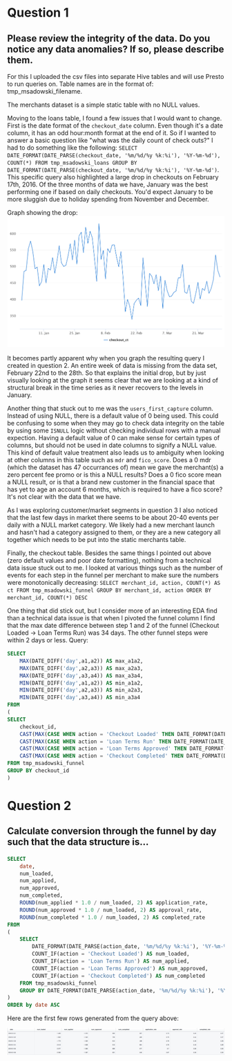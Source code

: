 # Question 1
## Please  review  the  integrity  of  the  data.  Do  you  notice  any  data  anomalies?  If  so,  please  describe  them.

For this I uploaded the csv files into separate Hive tables and will use Presto to run queries on. Table names are in the format of: tmp_msadowski_filename.

The merchants dataset is a simple static table with no NULL values. 

Moving to the loans table, I found a few issues that I would want to change. First is the date format of the `checkout_date` column. Even though it's a date column, it has an odd hour:month format at the end of it. So if I wanted to answer a basic question like "what was the daily count of check outs?" I had to do something like the following: `SELECT DATE_FORMAT(DATE_PARSE(checkout_date, '%m/%d/%y %k:%i'), '%Y-%m-%d'), COUNT(*) FROM tmp_msadowski_loans GROUP BY DATE_FORMAT(DATE_PARSE(checkout_date, '%m/%d/%y %k:%i'), '%Y-%m-%d')`. This specific query also highlighted a large drop in checkouts on February 17th, 2016. Of the three months of data we have, January was the best performing one if based on daily checkouts. You'd expect January to be more sluggish due to holiday spending from November and December.

Graph showing the drop: ![](q1_g1.png)

It becomes partly apparent why when you graph the resulting query I created in question 2. An entire week of data is missing from the data set, February 22nd to the 28th. So that explains the initial drop, but by just visually looking at the graph it seems clear that we are looking at a kind of structural break in the time series as it never recovers to the levels in January.

Another thing that stuck out to me was the `users_first_capture` column. Instead of using NULL, there is a default value of 0 being used. This could be confusing to some when they may go to check data integrity on the table by using some `ISNULL` logic without checking individual rows with a manual expection. Having a default value of 0 can make sense for certain types of columns, but should not be used in date columns to signify a NULL value. This kind of default value treatment also leads us to ambiguity when looking at other columns in this table such as `mdr` and `fico_score`. Does a 0 mdr (which the dataset has 47 occurrances of) mean we gave the merchant(s) a zero percent fee promo or is this a NULL results? Does a 0 fico score mean a NULL result, or is that a brand new customer in the financial space that has yet to age an account 6 months, which is required to have a fico score? It's not clear with the data that we have.

As I was exploring customer/market segments in question 3 I also noticed that the last few days in market there seems to be about 20-40 events per daily with a NULL market category. We likely had a new merchant launch and hasn't had a category assigned to them, or they are a new category all together which needs to be put into the static merchants table.

Finally, the checkout table. Besides the same things I pointed out above (zero default values and poor date formatting), nothing from a technical data issue stuck out to me. I looked at various things such as the number of events for each step in the funnel per merchant to make sure the numbers were monotonically decreasing:
`SELECT merchant_id, action, COUNT(*) AS ct FROM tmp_msadowski_funnel GROUP BY merchant_id, action ORDER BY merchant_id, COUNT(*) DESC`

One thing that did stick out, but I consider more of an interesting EDA find than a technical data issue is that when I pivoted the funnel column I find that the max date difference between step 1 and 2 of the funnel (Checkout Loaded -> Loan Terms Run) was 34 days. The other funnel steps were within 2 days or less. Query:
```sql
SELECT 
    MAX(DATE_DIFF('day',a1,a2)) AS max_a1a2,
    MAX(DATE_DIFF('day',a2,a3)) AS max_a2a3,
    MAX(DATE_DIFF('day',a3,a4)) AS max_a3a4,
    MIN(DATE_DIFF('day',a1,a2)) AS min_a1a2,
    MIN(DATE_DIFF('day',a2,a3)) AS min_a2a3,
    MIN(DATE_DIFF('day',a3,a4)) AS min_a3a4
FROM
(
SELECT
    checkout_id,
    CAST(MAX(CASE WHEN action = 'Checkout Loaded' THEN DATE_FORMAT(DATE_PARSE(action_date, '%m/%d/%y %k:%i'), '%Y-%m-%d') END) AS DATE) AS a1,
    CAST(MAX(CASE WHEN action = 'Loan Terms Run' THEN DATE_FORMAT(DATE_PARSE(action_date, '%m/%d/%y %k:%i'), '%Y-%m-%d') END) AS DATE) AS a2,
    CAST(MAX(CASE WHEN action = 'Loan Terms Approved' THEN DATE_FORMAT(DATE_PARSE(action_date, '%m/%d/%y %k:%i'), '%Y-%m-%d') END) AS DATE) as a3,
    CAST(MAX(CASE WHEN action = 'Checkout Completed' THEN DATE_FORMAT(DATE_PARSE(action_date, '%m/%d/%y %k:%i'), '%Y-%m-%d') END) AS DATE) as a4
FROM tmp_msadowski_funnel
GROUP BY checkout_id
)
```

# Question 2
## Calculate  conversion  through  the  funnel  by  day  such  that  the  data  structure  is...

```sql
SELECT
    date,
    num_loaded,
    num_applied,
    num_approved,
    num_completed,
    ROUND(num_applied * 1.0 / num_loaded, 2) AS application_rate,
    ROUND(num_approved * 1.0 / num_loaded, 2) AS approval_rate,
    ROUND(num_completed * 1.0 / num_loaded, 2) AS completed_rate
FROM
(
    SELECT 
        DATE_FORMAT(DATE_PARSE(action_date, '%m/%d/%y %k:%i'), '%Y-%m-%d') AS date,
        COUNT_IF(action = 'Checkout Loaded') AS num_loaded,
        COUNT_IF(action = 'Loan Terms Run') AS num_applied,
        COUNT_IF(action = 'Loan Terms Approved') AS num_approved,
        COUNT_IF(action = 'Checkout Completed') AS num_completed
    FROM tmp_msadowski_funnel
    GROUP BY DATE_FORMAT(DATE_PARSE(action_date, '%m/%d/%y %k:%i'), '%Y-%m-%d')
)
ORDER by date ASC
```
Here are the first few rows generated from the query above:

![](q2t1.png)
